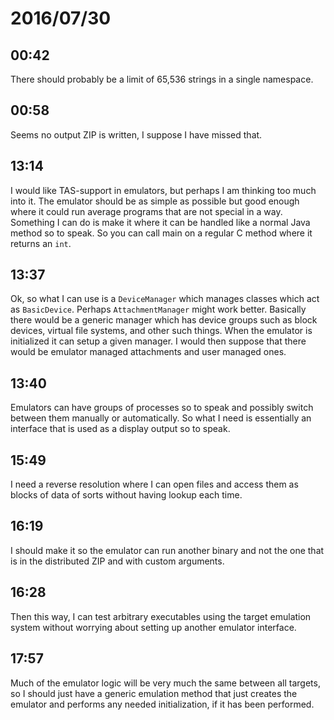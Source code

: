 # 2016/07/30

## 00:42

There should probably be a limit of 65,536 strings in a single namespace.

## 00:58

Seems no output ZIP is written, I suppose I have missed that.

## 13:14

I would like TAS-support in emulators, but perhaps I am thinking too much into
it. The emulator should be as simple as possible but good enough where it could
run average programs that are not special in a way. Something I can do is make
it where it can be handled like a normal Java method so to speak. So you can
call main on a regular C method where it returns an `int`.

## 13:37

Ok, so what I can use is a `DeviceManager` which manages classes which act as
`BasicDevice`. Perhaps `AttachmentManager` might work better. Basically there
would be a generic manager which has device groups such as block devices,
virtual file systems, and other such things. When the emulator is initialized
it can setup a given manager. I would then suppose that there would be emulator
managed attachments and user managed ones.

## 13:40

Emulators can have groups of processes so to speak and possibly switch between
them manually or automatically. So what I need is essentially an interface
that is used as a display output so to speak.

## 15:49

I need a reverse resolution where I can open files and access them as blocks
of data of sorts without having lookup each time.

## 16:19

I should make it so the emulator can run another binary and not the one that is
in the distributed ZIP and with custom arguments.

## 16:28

Then this way, I can test arbitrary executables using the target emulation
system without worrying about setting up another emulator interface.

## 17:57

Much of the emulator logic will be very much the same between all targets, so
I should just have a generic emulation method that just creates the emulator
and performs any needed initialization, if it has been performed.

